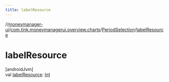 ```yaml
---
title: labelResource
---
```

//[moneymanager-ui](../../../index.html)/[com.tink.moneymanagerui.overview.charts](../index.html)/[PeriodSelection](index.html)/[labelResource](label-resource.html)



# labelResource



[androidJvm]\
val [labelResource](label-resource.html): [Int](https://kotlinlang.org/api/latest/jvm/stdlib/kotlin/-int/index.html)




